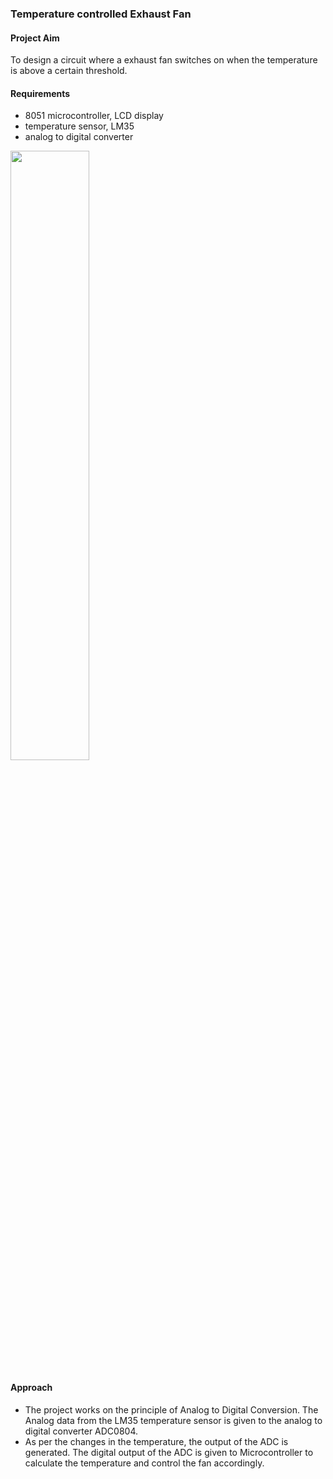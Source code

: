 ### Temperature controlled Exhaust Fan
#### Project Aim
To design a circuit where a exhaust fan switches on when the temperature is above a certain threshold.     
#### Requirements
- 8051 microcontroller, LCD display
- temperature sensor, LM35  
- analog to digital converter
<img src="https://www.electronicshub.org/wp-content/uploads/2016/08/Temperature-Controlled-DC-Fan-Image-5-760x440.jpg" width=50% height=50%>   

#### Approach
- The project works on the principle of Analog to Digital Conversion. The Analog data from the LM35 temperature sensor is given to the analog to digital converter ADC0804.
- As per the changes in the temperature, the output of the ADC is generated. The digital output of the ADC is given to Microcontroller to calculate the temperature and
control the fan accordingly.
